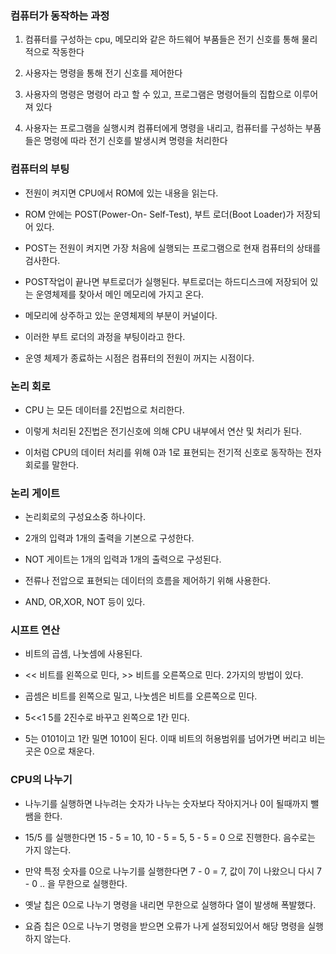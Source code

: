 ### 컴퓨터가 동작하는 과정

1. 컴퓨터를 구성하는 cpu, 메모리와 같은 하드웨어 부품들은 전기 신호를 통해 물리적으로 작동한다

2. 사용자는 명령을 통해 전기 신호를 제어한다

3. 사용자의 명령은 명령어 라고 할 수 있고, 프로그램은 명령어들의 집합으로 이루어져 있다

4. 사용자는 프로그램을 실행시켜 컴퓨터에게 명령을 내리고, 컴퓨터를 구성하는 부품들은 명령에 따라 전기 신호를 발생시켜 명령을 처리한다

### 컴퓨터의 부팅

* 전원이 켜지면 CPU에서 ROM에 있는 내용을 읽는다. 

* ROM 안에는 POST(Power-On- Self-Test), 부트 로더(Boot Loader)가 저장되어 있다.

* POST는 전원이 켜지면 가장 처음에 실행되는 프로그램으로 현재 컴퓨터의 상태를 검사한다.

* POST작업이 끝나면 부트로더가 실행된다. 부트로더는 하드디스크에 저장되어 있는 운영체제를 찾아서 메인 메모리에 가지고 온다.

* 메모리에 상주하고 있는 운영체제의 부분이 커널이다.

* 이러한 부트 로더의 과정을 부팅이라고 한다.

* 운영 체제가 종료하는 시점은 컴퓨터의 전원이 꺼지는 시점이다.


### 논리 회로

* CPU 는 모든 데이터를 2진법으로 처리한다.

* 이렇게 처리된 2진법은 전기신호에 의해 CPU 내부에서 연산 및 처리가 된다.

* 이처럼 CPU의 데이터 처리를 위해 0과 1로 표현되는 전기적 신호로 동작하는 전자회로를 말한다.


### 논리 게이트

* 논리회로의 구성요소중 하나이다.

* 2개의 입력과 1개의 출력을 기본으로 구성한다.

* NOT 게이트는 1개의 입력과 1개의 출력으로 구성된다.

* 전류나 전압으로 표현되는 데이터의 흐름을 제어하기 위해 사용한다.

* AND, OR,XOR, NOT 등이 있다.


### 시프트 연산

* 비트의 곱셈, 나눗셈에 사용된다.

* << 비트를 왼쪽으로 민다, >> 비트를 오른쪽으로 민다. 2가지의 방법이 있다.

* 곱셈은 비트를 왼쪽으로 밀고, 나눗셈은 비트를 오른쪽으로 민다.

* 5<<1  5를 2진수로 바꾸고 왼쪽으로 1칸 민다.

* 5는 0101이고 1칸 밀면 1010이 된다. 이때 비트의 허용범위를 넘어가면 버리고 비는곳은 0으로 채운다.


### CPU의 나누기

* 나누기를 실행하면 나누려는 숫자가 나누는 숫자보다 작아지거나 0이 될때까지 뺄쌤을 한다.

* 15/5 를 실행한다면 15 - 5 = 10, 10 - 5 = 5, 5 - 5 = 0 으로 진행한다. 음수로는 가지 않는다.

* 만약 특정 숫자를 0으로 나누기를 실행한다면 7 - 0 = 7, 값이 7이 나왔으니 다시 7 - 0 .. 을 무한으로 실행한다. 

* 옛날 칩은 0으로 나누기 명령을 내리면 무한으로 실행하다 열이 발생해 폭발했다.

* 요즘 칩은 0으로 나누기 명령을 받으면 오류가 나게 설정되있어서 해당 명령을 실행하지 않는다.
